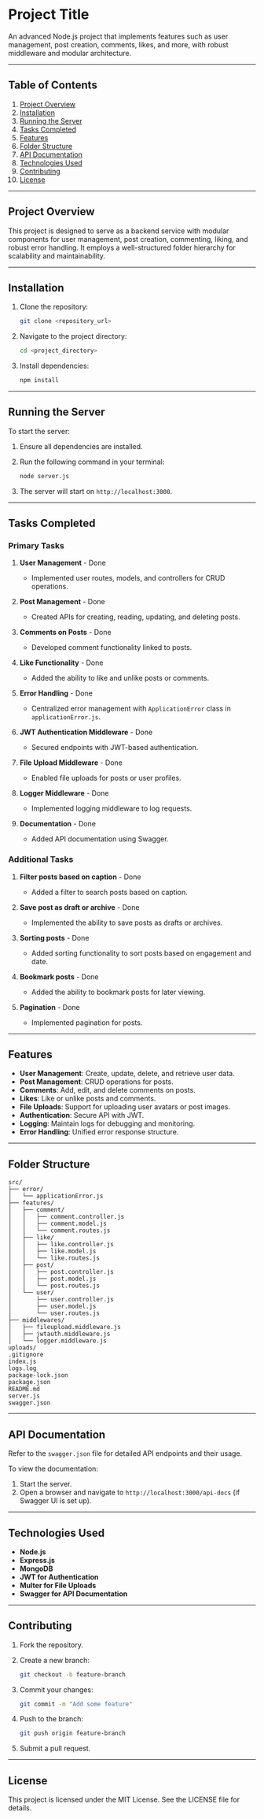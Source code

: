 # Project Title

An advanced Node.js project that implements features such as user management, post creation, comments, likes, and more, with robust middleware and modular architecture.

---

## Table of Contents

1. [Project Overview](#project-overview)
2. [Installation](#installation)
3. [Running the Server](#running-the-server)
4. [Tasks Completed](#tasks-completed)
5. [Features](#features)
6. [Folder Structure](#folder-structure)
7. [API Documentation](#api-documentation)
8. [Technologies Used](#technologies-used)
9. [Contributing](#contributing)
10. [License](#license)

---

## Project Overview

This project is designed to serve as a backend service with modular components for user management, post creation, commenting, liking, and robust error handling. It employs a well-structured folder hierarchy for scalability and maintainability.

---

## Installation

1. Clone the repository:

   ```bash
   git clone <repository_url>
   ```

2. Navigate to the project directory:

   ```bash
   cd <project_directory>
   ```

3. Install dependencies:

   ```bash
   npm install
   ```

---

## Running the Server

To start the server:

1. Ensure all dependencies are installed.
2. Run the following command in your terminal:

   ```bash
   node server.js
   ```

3. The server will start on `http://localhost:3000`.

---

## Tasks Completed

### Primary Tasks

1. **User Management** - Done
   - Implemented user routes, models, and controllers for CRUD operations.

2. **Post Management** - Done
   - Created APIs for creating, reading, updating, and deleting posts.

3. **Comments on Posts** - Done
   - Developed comment functionality linked to posts.

4. **Like Functionality** - Done
   - Added the ability to like and unlike posts or comments.

5. **Error Handling** - Done
   - Centralized error management with `ApplicationError` class in `applicationError.js`.

6. **JWT Authentication Middleware** - Done
   - Secured endpoints with JWT-based authentication.

7. **File Upload Middleware** - Done
   - Enabled file uploads for posts or user profiles.

8. **Logger Middleware** - Done
   - Implemented logging middleware to log requests.

9. **Documentation** - Done
   - Added API documentation using Swagger.

### Additional Tasks

1. **Filter posts based on caption** - Done
   - Added a filter to search posts based on caption.

2. **Save post as draft or archive** - Done
   - Implemented the ability to save posts as drafts or archives.

3. **Sorting posts** - Done
   - Added sorting functionality to sort posts based on engagement and date.

4. **Bookmark posts** - Done
   - Added the ability to bookmark posts for later viewing.

5. **Pagination** - Done
   - Implemented pagination for posts.

---

## Features

- **User Management**: Create, update, delete, and retrieve user data.
- **Post Management**: CRUD operations for posts.
- **Comments**: Add, edit, and delete comments on posts.
- **Likes**: Like or unlike posts and comments.
- **File Uploads**: Support for uploading user avatars or post images.
- **Authentication**: Secure API with JWT.
- **Logging**: Maintain logs for debugging and monitoring.
- **Error Handling**: Unified error response structure.

---

## Folder Structure

```
src/
├── error/
│   └── applicationError.js
├── features/
│   ├── comment/
│   │   ├── comment.controller.js
│   │   ├── comment.model.js
│   │   └── comment.routes.js
│   ├── like/
│   │   ├── like.controller.js
│   │   ├── like.model.js
│   │   └── like.routes.js
│   ├── post/
│   │   ├── post.controller.js
│   │   ├── post.model.js
│   │   └── post.routes.js
│   └── user/
│       ├── user.controller.js
│       ├── user.model.js
│       └── user.routes.js
├── middlewares/
│   ├── fileupload.middleware.js
│   ├── jwtauth.middleware.js
│   └── logger.middleware.js
uploads/
.gitignore
index.js
logs.log
package-lock.json
package.json
README.md
server.js
swagger.json
```

---

## API Documentation

Refer to the `swagger.json` file for detailed API endpoints and their usage.

To view the documentation:

1. Start the server.
2. Open a browser and navigate to `http://localhost:3000/api-docs` (if Swagger UI is set up).

---

## Technologies Used

- **Node.js**
- **Express.js**
- **MongoDB**
- **JWT for Authentication**
- **Multer for File Uploads**
- **Swagger for API Documentation**

---

## Contributing

1. Fork the repository.
2. Create a new branch:

   ```bash
   git checkout -b feature-branch
   ```

3. Commit your changes:

   ```bash
   git commit -m "Add some feature"
   ```

4. Push to the branch:

   ```bash
   git push origin feature-branch
   ```

5. Submit a pull request.

---

## License

This project is licensed under the MIT License. See the LICENSE file for details.
